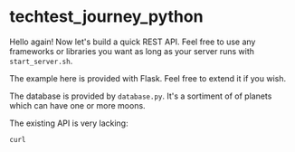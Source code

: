 # techtest_journey_python

Hello again! Now let's build a quick REST API. Feel free to use
any frameworks or libraries you want as long as your server runs
with `start_server.sh`.
 
The example here is provided with Flask. Feel free to extend it if 
you wish.

The database is provided by `database.py`. It's a sortiment of
of planets which can have one or more moons.

The existing API is very lacking:

```bash
curl 
```
